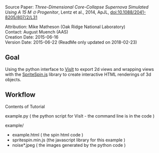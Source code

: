 Source Paper: *Three-Dimensional Core-Collapse Supernova Simulated Using A 15 M ⊙ Progenitor*, Lentz et al., 2014, ApJL, [doi:10.1088/2041-8205/807/2/L31](https://doi.org/10.1088/2041-8205/807/2/L31)

Attribution: Mike Matheson (Oak Ridge National Laboratory)  
Contact: August Muench (AAS)   
Creation Date:  2015-06-16  
Version Date: 2015-06-22 (ReadMe only updated on 2018-02-23)

## Goal

Using the python interface to [VisIt](https://wci.llnl.gov/simulation/computer-codes/visit) to export 2d views and wrapping views with the [SpriteSpin.js](http://spritespin.ginie.eu/) library to create interactive HTML renderings of 3d objects. 

## Workflow

Contents of Tutorial

example.py ( the python script for VisIt - the command line is in the code )  

example/  
-    example.html ( the spin html code )  
-    spritespin.min.js (the javascript library for this example )  
-    noise*.jpeg ( the images generated by the python code )  
  

